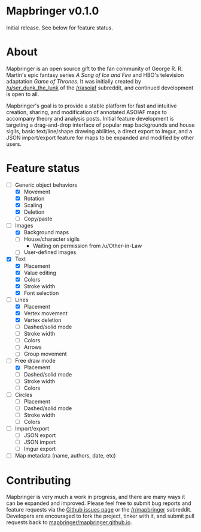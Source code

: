 # Mapbringer v0.1.0

Initial release. See below for feature status.

# About

Mapbringer is an open source gift to the fan community of George R. R. Martin's epic fantasy series *A Song of Ice and Fire* and HBO's television adaptation *Game of Thrones*. It was initially created by [/u/ser_dunk_the_lunk](http://www.reddit.com/user/ser_dunk_the_lunk/) of the [/r/asoiaf](http://www.reddit.com/r/asoiaf/) subreddit, and continued development is open to all.

Mapbringer's goal is to provide a stable platform for fast and intuitive creation, sharing, and modification of annotated ASOIAF maps to accompany theory and analysis posts. Initial feature development is targeting a drag-and-drop interface of popular map backgrounds and house sigils, basic text/line/shape drawing abilities, a direct export to Imgur, and a JSON import/export feature for maps to be expanded and modified by other users.

# Feature status

- [ ] Generic object behaviors
	- [x] Movement
	- [x] Rotation
	- [x] Scaling
	- [x] Deletion
	- [ ] Copy/paste
- [ ] Images
	- [x] Background maps
	- [ ] House/character sigils
		- Waiting on permission from /u/Other-in-Law
	- [ ] User-defined images
- [x] Text
	- [x] Placement
	- [x] Value editing
	- [x] Colors
	- [x] Stroke width
	- [x] Font selection
- [ ] Lines
	- [x] Placement
	- [x] Vertex movement
	- [x] Vertex deletion
	- [ ] Dashed/solid mode
	- [ ] Stroke width
	- [ ] Colors
	- [ ] Arrows
	- [ ] Group movement
- [ ] Free draw mode
	- [x] Placement
	- [ ] Dashed/solid mode
	- [ ] Stroke width
	- [ ] Colors
- [ ] Circles
	- [ ] Placement
	- [ ] Dashed/solid mode
	- [ ] Stroke width
	- [ ] Colors
- [ ] Import/export
	- [ ] JSON export
	- [ ] JSON import
	- [ ] Imgur export
- [ ] Map metadata (name, authors, date, etc)

# Contributing

Mapbringer is very much a work in progress, and there are many ways it can be expanded and improved. Please feel free to submit bug reports and feature requests via the [Github issues page](https://github.com/mapbringer/mapbringer.github.io/issues) or the [/r/mapbringer](http://www.reddit.com/r/mapbringer/) subreddit. Developers are encouraged to fork the project, tinker with it, and submit pull requests back to [mapbringer/mapbringer.github.io](https://github.com/mapbringer/mapbringer.github.io).
